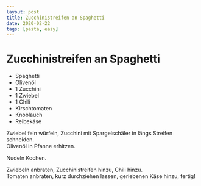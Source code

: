 ```yaml
---
layout: post
title: Zucchinistreifen an Spaghetti
date: 2020-02-22
tags: [pasta, easy]
---
```

# Zucchinistreifen an Spaghetti

- Spaghetti
- Olivenöl
- 1 Zucchini
- 1 Zwiebel
- 1 Chili
- Kirschtomaten
- Knoblauch
- Reibekäse

Zwiebel fein würfeln, Zucchini mit Spargelschäler in längs Streifen schneiden.  
Olivenöl in Pfanne erhitzen.  
  
Nudeln Kochen.  
  
Zwiebeln anbraten, Zucchinistreifen hinzu, Chili hinzu.  
Tomaten anbraten, kurz durchziehen lassen, geriebenen Käse hinzu, fertig!  
